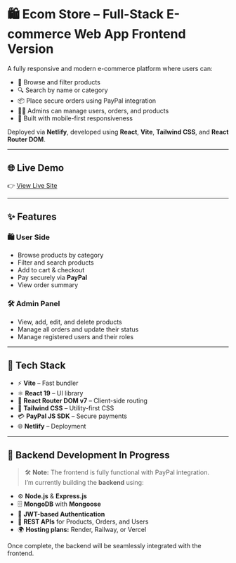 # 🛍️ Ecom Store – Full-Stack E-commerce Web App Frontend Version

A fully responsive and modern e-commerce platform where users can:

- 🛒 Browse and filter products
- 🔍 Search by name or category
- 📦 Place secure orders using PayPal integration
- 👨‍💼 Admins can manage users, orders, and products
- 📱 Built with mobile-first responsiveness

Deployed via **Netlify**, developed using **React**, **Vite**, **Tailwind CSS**, and **React Router DOM**.

---

## 🌐 Live Demo

👉 [View Live Site](https://sohamsarkarecomweb.netlify.app/)  

---

## ✨ Features

### 🛍️ User Side
- Browse products by category
- Filter and search products
- Add to cart & checkout
- Pay securely via **PayPal**
- View order summary

### 🛠️ Admin Panel
- View, add, edit, and delete products
- Manage all orders and update their status
- Manage registered users and their roles

---

## 🧩 Tech Stack

- ⚡ **Vite** – Fast bundler
- ⚛ **React 19** – UI library
- 🧭 **React Router DOM v7** – Client-side routing
- 💅 **Tailwind CSS** – Utility-first CSS
- 💳 **PayPal JS SDK** – Secure payments
- 🌐 **Netlify** – Deployment

---


## 🧪 Backend Development In Progress

> 🛠 **Note:** The frontend is fully functional with PayPal integration.  
> I’m currently building the **backend** using:

- ⚙️ **Node.js** & **Express.js**
- 🗄️ **MongoDB** with **Mongoose**
- 🔐 **JWT-based Authentication**
- 📡 **REST APIs** for Products, Orders, and Users
- 🌍 **Hosting plans:** Render, Railway, or Vercel

Once complete, the backend will be seamlessly integrated with the frontend.

